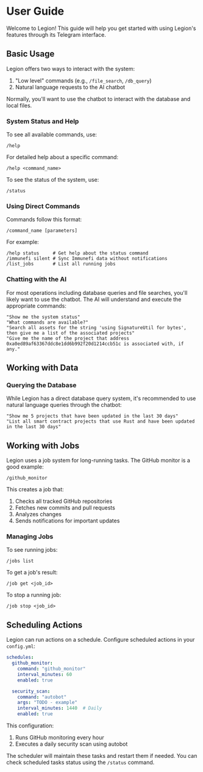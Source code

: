 # User Guide

Welcome to Legion! This guide will help you get started with using Legion's features through its Telegram interface.

## Basic Usage

Legion offers two ways to interact with the system:

1. "Low level" commands (e.g., `/file_search`, `/db_query`)
2. Natural language requests to the AI chatbot

Normally, you'll want to use the chatbot to interact with the database and local files.

### System Status and Help

To see all available commands, use:
```
/help
```

For detailed help about a specific command:
```
/help <command_name>
```

To see the status of the system, use:
```
/status
```

### Using Direct Commands

Commands follow this format:
```
/command_name [parameters]
```

For example:
```
/help status     # Get help about the status command
/immunefi silent # Sync Immunefi data without notifications
/list_jobs       # List all running jobs
```

### Chatting with the AI

For most operations including database queries and file searches, you'll likely want to use the chatbot. The AI will understand and execute the appropriate commands:

```
"Show me the system status"
"What commands are available?"
"Search all assets for the string 'using SignatureUtil for bytes', then give me a list of the associated projects"
"Give me the name of the project that address 0xa0ed89af63367ddc8e1dd6b992f20d1214ccb51c is associated with, if any."

```

## Working with Data

### Querying the Database

While Legion has a direct database query system, it's recommended to use natural language queries through the chatbot:

```
"Show me 5 projects that have been updated in the last 30 days"
"List all smart contract projects that use Rust and have been updated in the last 30 days"
```

## Working with Jobs

Legion uses a job system for long-running tasks. The GitHub monitor is a good example:

```
/github_monitor
```

This creates a job that:
1. Checks all tracked GitHub repositories
2. Fetches new commits and pull requests
3. Analyzes changes
4. Sends notifications for important updates

### Managing Jobs

To see running jobs:
```
/jobs list
```

To get a job's result:
```
/job get <job_id>
```

To stop a running job:
```
/job stop <job_id>
```

## Scheduling Actions

Legion can run actions on a schedule. Configure scheduled actions in your `config.yml`:

```yaml
schedules:
  github_monitor:
    command: "github_monitor"
    interval_minutes: 60
    enabled: true

  security_scan:
    command: "autobot"
    args: "TODO - example"
    interval_minutes: 1440  # Daily
    enabled: true
```

This configuration:
1. Runs GitHub monitoring every hour
2. Executes a daily security scan using autobot

The scheduler will maintain these tasks and restart them if needed. You can check scheduled tasks status using the `/status` command.

